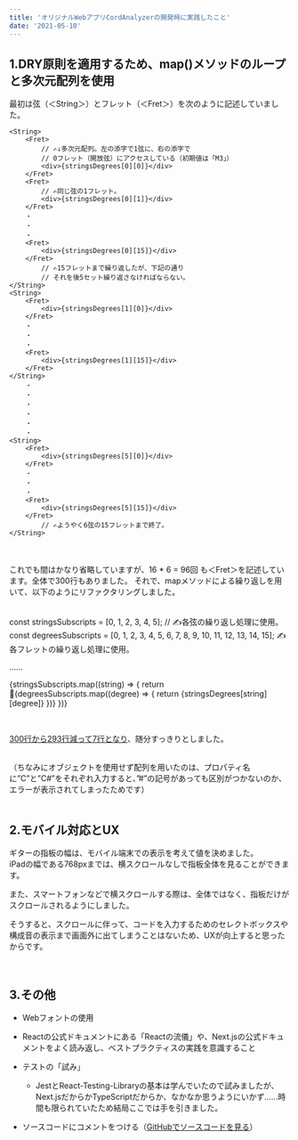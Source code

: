```yaml
---
title: 'オリジナルWebアプリCordAnalyzerの開発時に実践したこと'
date: '2021-05-10'
---
```


<!-- <link href="/styles/utils.module.css" rel="stylesheet"></link> -->

## 1.DRY原則を適用するため、map()メソッドのループと多次元配列を使用

最初は弦（＜String＞）とフレット（＜Fret＞）を次のように記述していました。


```javascript
<String>
    <Fret>
        // ✍️↓多次元配列。左の添字で1弦に、右の添字で
        // 0フレット（開放弦）にアクセスしている（初期値は「M3」）
        <div>{stringsDegrees[0][0]}</div>
    </Fret>
    <Fret>
        // ✍️同じ弦の1フレット。
        <div>{stringsDegrees[0][1]}</div>
    </Fret>
    ・
    ・
    ・
    <Fret>
        <div>{stringsDegrees[0][15]}</div>
    </Fret>
        // ✍️15フレットまで繰り返したが、下記の通り
        // それを後5セット繰り返さなければならない。
</String>
<String>
    <Fret>
        <div>{stringsDegrees[1][0]}</div>
    </Fret>
    ・
    ・
    ・
    <Fret>
        <div>{stringsDegrees[1][15]}</div>
    </Fret>
</String>
    ・
    ・
    ・
    ・
    ・
    ・
<String>
    <Fret>
        <div>{stringsDegrees[5][0]}</div>
    </Fret>
    ・
    ・
    ・
    <Fret>
        <div>{stringsDegrees[5][15]}</div>
    </Fret>
        // ✍️ようやく6弦の15フレットまで終了。
</String>
```
<br>
<br>
これでも間はかなり省略していますが、16 * 6 = 96回 も＜Fret＞を記述しています。全体で300行もありました。
それで、mapメソッドによる繰り返しを用いて、以下のようにリファクタリングしました。
<br>
<br>
<br>
const stringsSubscripts = [0, 1, 2, 3, 4, 5]; // ✍️各弦の繰り返し処理に使用。
const degreesSubscripts = [0, 1, 2, 3, 4, 5, 6, 7, 8, 9, 10, 11, 12, 13, 14, 15]; ✍️各フレットの繰り返し処理に使用。

……

{stringsSubscripts.map((string) => {
    return <String>{degreesSubscripts.map((degree) => {
        return <Fret>{stringsDegrees[string][degree]}</Fret>
    })}</String>
})}

<br>


<u>300行から293行減って7行となり</u>、随分すっきりとしました。

<br>
（ちなみにオブジェクトを使用せず配列を用いたのは、プロパティ名に”C”と”C#”をそれぞれ入力すると、”#”の記号があっても区別がつかないのか、エラーが表示されてしまったためです）

<br>
<br>

## 2.モバイル対応とUX
ギターの指板の幅は、モバイル端末での表示を考えて値を決めました。  
iPadの幅である768pxまでは、横スクロールなしで指板全体を見ることができます。


また、スマートフォンなどで横スクロールする際は、全体ではなく、指板だけがスクロールされるようにしました。

そうすると、スクロールに伴って、コードを入力するためのセレクトボックスや構成音の表示まで画面外に出てしまうことはないため、UXが向上すると思ったからです。

<br>

## 3.その他

- Webフォントの使用

- Reactの公式ドキュメントにある「Reactの流儀」や、Next.jsの公式ドキュメントをよく読み返し、ベストプラクティスの実践を意識すること

- テストの「試み」

    - JestとReact-Testing-Libraryの基本は学んでいたので試みましたが、Next.jsだからかTypeScriptだからか、なかなか思うようにいかず......時間も限られていたため結局ここでは手を引きました。

- ソースコードにコメントをつける（​​​​​​​​​​​​​​​[GitHubでソースコードを見る](https://github.com/BBC-Radiance/nextts-blog/blob/main/pages/posts/cordAnalyzer.tsx)）